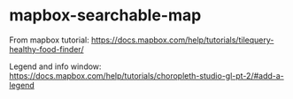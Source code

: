 # mapbox-searchable-map

From mapbox tutorial: https://docs.mapbox.com/help/tutorials/tilequery-healthy-food-finder/

Legend and info window: https://docs.mapbox.com/help/tutorials/choropleth-studio-gl-pt-2/#add-a-legend
